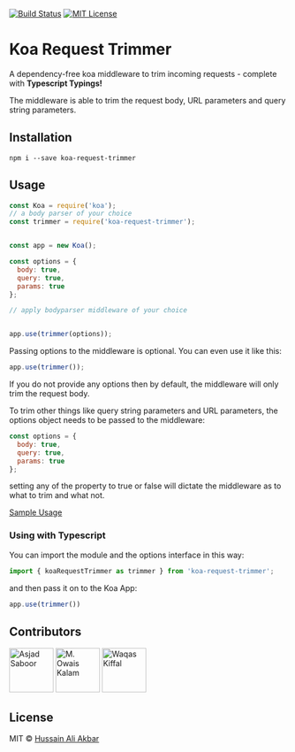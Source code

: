 [![Build Status](https://travis-ci.com/HussainAliAkbar/koa-request-trimmer.svg?branch=master)](https://travis-ci.com/HussainAliAkbar/koa-request-trimmer)
[![MIT License][license-badge]][LICENSE]

[license-badge]: https://img.shields.io/badge/License-MIT-yellow.svg
[license]: https://github.com/HussainAliAkbar/request-trimmer/blob/master/LICENSE

# Koa Request Trimmer
A dependency-free koa middleware to trim incoming requests - complete with **Typescript Typings!**

The middleware is able to trim the request body, URL parameters and query string parameters.


## Installation
```
npm i --save koa-request-trimmer
```

## Usage

```js
const Koa = require('koa');
// a body parser of your choice
const trimmer = require('koa-request-trimmer');


const app = new Koa();

const options = {
  body: true,
  query: true,
  params: true
};

// apply bodyparser middleware of your choice


app.use(trimmer(options));

```

Passing options to the middleware is optional. You can even use it like this:

```js
app.use(trimmer());
```

If you do not provide any options then by default, the middleware will only trim the request body.

To trim other things like query string parameters and URL parameters, the options object needs to be passed to the middleware:

```js
const options = {
  body: true,
  query: true,
  params: true
};
```

setting any of the property to true or false will dictate the middleware as to what to trim and what not.


[Sample Usage](https://github.com/HussainAliAkbar/koa-request-trimmer/blob/master/sample-usage.js)

### Using with Typescript

You can import the module and the options interface in this way:
```ts
import { koaRequestTrimmer as trimmer } from 'koa-request-trimmer';
```

and then pass it on to the Koa App:

```ts
app.use(trimmer())
```
 

## Contributors


<a href="https://github.com/asjadsaboor"><img src="https://avatars1.githubusercontent.com/u/11973227?s=460&v=4" title="Asjad Saboor" width="80" height="80"></a>
<a href="https://github.com/mowaiskalam"><img src="https://avatars3.githubusercontent.com/u/17184822?s=460&v=4" title="M. Owais Kalam" width="80" height="80"></a>
<a href="https://github.com/wkgalla"><img src="https://avatars2.githubusercontent.com/u/22365139?s=460&v=4" title="Waqas Kiffal" width="80" height="80"></a>



## License

MIT © [Hussain Ali Akbar](http://hussainaliakbar.github.io)
